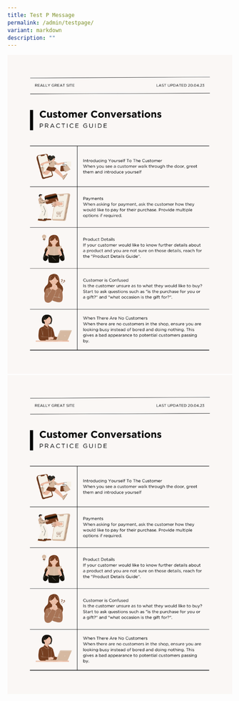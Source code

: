 ```yaml
---
title: Test P Message
permalink: /admin/testpage/
variant: markdown
description: ""
---
```

<img src="/images/Test_folder/test_timeline_picture.png">
<img src="/images/Test_folder/test_timeline_picture_1060.png">